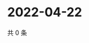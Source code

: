 # 2022-04-22

共 0 条

<!-- BEGIN WEIBO -->
<!-- 最后更新时间 Fri Apr 22 2022 09:19:10 GMT+0800 (China Standard Time) -->

<!-- END WEIBO -->
